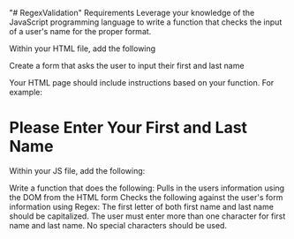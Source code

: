 "# RegexValidation" 
Requirements
Leverage your knowledge of the JavaScript programming language to write a function that checks the input of a user's name for the proper format.

Within your HTML file, add the following

Create a form that asks the user to input their first and last name

Your HTML page should include instructions based on your function. For example:

<h1>Please Enter Your First and Last Name</h1>
Within your JS file, add the following:

Write a function that does the following:
Pulls in the users information using the DOM from the HTML form
Checks the following against the user's form information using Regex:
The first letter of both first name and last name should be capitalized.
The user must enter more than one character for first name and last name.
No special characters should be used.
